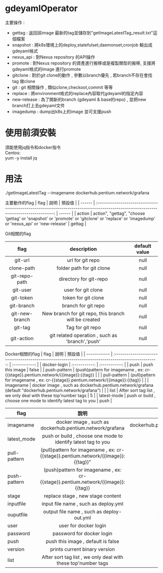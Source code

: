 # gdeyamlOperator
主要操作 :
- gettag : 返回該image 最新的tag並儲存到"getImageLatestTag_result.txt"這個檔案
- snapshot : 將k8s環境上的deploy,statefulset,daemonset,cronjob 輸出成gdeyaml格式
- nexus_api : 對Nexus repository 的API操作
- promote : 對Nexus repository 的資產進行搬移或是複製類型的搬移, 支援將gdeyaml格式的image 進行promote
- gitclone : 對於git clone的動作 , 參數以branch優先 , 若branch不存在會找tag 做clone
- git : git 相關操作 , 類似clone,checkoot,commit 等等
- replace : 將environment格式的replace內容取代gdeyaml的指定內容
- new-release : 為了開新的branch (gdeyaml & base的repo) , 並把new branch打上去gdeyaml文件
- imagedump : dump出k8s上的image 並可支援push


# 使用前須安裝
須能使用jq指令和docker指令 <br>
Centos:<br>
  yum -y install jq

# 用法
./getImageLatestTag --imagename dockerhub.pentium.network/grafana

主要動作的flag
| flag   |                                                                   說明                                                                   | 預設值 |
| ------ | :--------------------------------------------------------------------------------------------------------------------------------------: | ------ |
| action | action", "gettag", "choose 'gettag' or 'snapshot' or 'promote' or 'gitclone' or 'replace' or 'imagedump' or 'nexus_api' or 'new-release' | gettag |

Git相關的flag

| flag           |                     description                      | default value  |
| :------------: | :--------------------------------------------------: | :------------: |
| git-url        |                   url for git repo                   |  null          |
| clone-path     |              folder path for git clone               |  null          |
| git-repo-path  |                directory for git-repo                |  null          |
| git-user       |                  user for git clone                  |  null          |
| git-token      |                 token for git clone                  |  null          |
| git-branch     |                 branch for git repo                  |  null          |
| git-new-branch | New branch for git repo, this branch will be created |  null          |
| git-tag        |                   Tag for git repo                   |  null          |
| git-action     |   git related operation , such as 'branch','push'    |  null          |

Docker相關的flag
| flag         |                                                  說明                                                  |    預設值     |
| ------------ | :----------------------------------------------------------------------------------------------------: | :-----------: |
| docker-login |                                             :-----------:                                              | :-----------: |
| push         |                                            push this image                                             |     false     |
| push-pattern |            (push)pattern for imagename , ex: cr-{{stage}}.pentium.network/{{image}}:{{tag}}            |               |
| pull-pattern |            (pull)pattern for imagename , ex: cr-{{stage}}.pentium.network/{{image}}:{{tag}}            |               |
| imagename    | docker image , such as dockerhub.pentium.network/grafana (default "dockerhub.pentium.network/grafana") |               |
| list         |                     After sort tag list , we only deal with these top'number tags                      |       5       |
| latest-mode  |                     push or build , choose one mode to identify latest tag to you                      |     push      |

| flag         |                                       說明                                        |              預設值               |
| ------------ | :-------------------------------------------------------------------------------: | :-------------------------------: |
| imagename    |             docker image , such as dockerhub.pentium.network/grafana              | dockerhub.pentium.network/grafana |
| latest_mode  |           push or build , choose one mode to identify latest tag to you           |               push                |
| pull-pattern | (pull)pattern for imagename , ex: cr-{{stage}}.pentium.network/{{image}}:{{tag}}" |               null                |
| push-pattern | (push)pattern for imagename , ex: cr-{{stage}}.pentium.network/{{image}}:{{tag}}  |               null                |
| stage        |                         replace stage , new stage content                         |               null                |
| inputfile    |                       input file name , such as deploy.yml                        |               null                |
| ouputfile    |                     output file name , such as deploy-out.yml                     |            tmp_out.yml            |
| user         |                               user for docker login                               |               null                |
| password     |                             password for docker login                             |               null                |
| push         |                        push this image , default is false                         |               false               |
| version      |                           prints current binary version                           |               false               |
| list         |           After sort tag list , we only deal with these top'number tags           |                 5                 |
